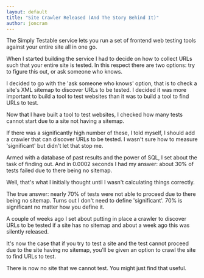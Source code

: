```yaml
---
layout: default
title: "Site Crawler Released (And The Story Behind It)"
author: joncram
---
```


The Simply Testable service lets you run a set of frontend web testing
tools against your entire site all in one go.

When I started building the service I had to decide
on how to collect URLs such that your entire site is tested.
In this respect there are two options: try to figure this out, or ask
someone who knows.

I decided to go with the 'ask someone who knows' option, that is to
check a site's XML sitemap to discover URLs to be tested. I decided it
was more important to build a tool to test websites than it was to build
a tool to find URLs to test.

Now that I have built a tool to test websites, I checked how many
tests cannot start due to a site not having a sitemap.

If there was a significantly high number of these, I told myself, I should
add a crawler that can discover URLs to be tested. I wasn't sure how to
measure 'significant' but didn't let that stop me.

Armed with a database of past results and the power of SQL, I set about
the task of finding out. And in 0.0002 seconds I had my answer: about
30% of tests failed due to there being no sitemap.

Well, that's what I initially thought until I wasn't calculating things
correctly.

The true answer: nearly 70% of tests were not able to proceed due
to there being no sitemap. Turns out I don't need to define 'significant'. 70% is significant no
matter how you define it.

A couple of weeks ago I set about putting in place a crawler to
discover URLs to be tested if a site has no sitemap and about a week
ago this was silently released.

It's now the case that if you try to test a site and the test cannot
proceed due to the site having no sitemap, you'll be given an option
to crawl the site to find URLs to test.

There is now no site that we cannot test. You might just find that useful.
